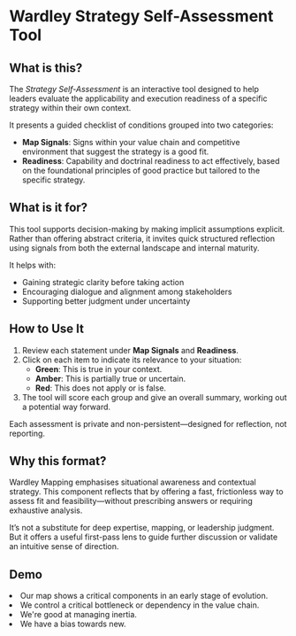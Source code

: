 # Wardley Strategy Self-Assessment Tool

## What is this?

The *Strategy Self-Assessment* is an interactive tool designed to help leaders evaluate the applicability and execution readiness of a specific strategy within their own context.

It presents a guided checklist of conditions grouped into two categories:

- **Map Signals**: Signs within your value chain and competitive environment that suggest the strategy is a good fit.
- **Readiness**: Capability and doctrinal readiness to act effectively, based on the foundational principles of good practice but tailored to the specific strategy.

<AssessmentToolAdvert strategyName="Demo" />

## What is it for?

This tool supports decision-making by making implicit assumptions explicit. Rather than offering abstract criteria, it invites quick structured reflection using signals from both the external landscape and internal maturity.

It helps with:

- Gaining strategic clarity before taking action
- Encouraging dialogue and alignment among stakeholders
- Supporting better judgment under uncertainty

## How to Use It

1. Review each statement under **Map Signals** and **Readiness**.
2. Click on each item to indicate its relevance to your situation:
   - **Green**: This is true in your context.
   - **Amber**: This is partially true or uncertain.
   - **Red**: This does not apply or is false.
3. The tool will score each group and give an overall summary, working out a potential way forward.

Each assessment is private and non-persistent—designed for reflection, not reporting.

## Why this format?

Wardley Mapping emphasises situational awareness and contextual strategy. This component reflects that by offering a fast, frictionless way to assess fit and feasibility—without prescribing answers or requiring exhaustive analysis.

It’s not a substitute for deep expertise, mapping, or leadership judgment. But it offers a useful first-pass lens to guide further discussion or validate an intuitive sense of direction.

## Demo

<Assessment strategyName="Demo">
  <MapSignals>
    <li>Our map shows a critical components in an early stage of evolution.</li>
    <li>We control a critical bottleneck or dependency in the value chain.</li>
  </MapSignals>
  <Readiness>
    <li>We're good at managing inertia.</li>
    <li>We have a bias towards new.</li>
  </Readiness>
</Assessment>
